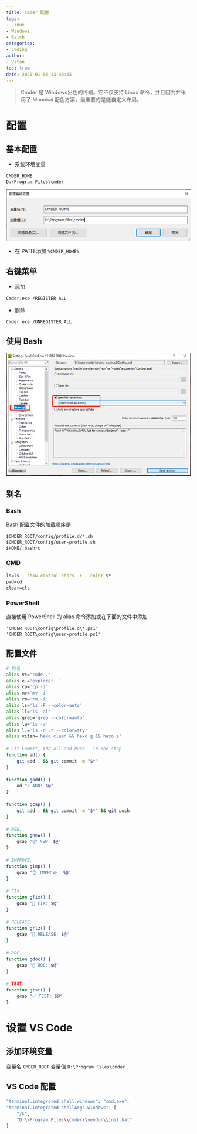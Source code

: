 ```yaml
---
title: Cmder 配置
tags:
- Linux
- Windows
- Batch
categories:
- Coding
author:
- Vitan
toc: true
date: 2020-01-08 13:40:15
---
```

> Cmder 是 Windows出色的终端。它不仅支持 Linux 命令，并且因为并采用了 Monokai 配色方案，最重要的是能自定义布局。

<!--more-->

# 配置
## 基本配置
- 系统环境变量

```
CMDER_HOME
D:\Program Files\cmder
```

![](/assets/Picture/images/20200405132003.png)

- 在 PATH 添加 `%CMDER_HOME%`

## 右键菜单
- 添加

```
Cmder.exe /REGISTER ALL
```

- 删除

```
Cmder.exe /UNREGISTER ALL
```

## 使用 Bash

![](/assets/Picture/images/cmder_bash.png)


## 别名
### Bash
Bash 配置文件的加载顺序是:
```
$CMDER_ROOT/config/profile.d/*.sh
$CMDER_ROOT/config/user-profile.sh
$HOME/.bashrc
```

### CMD 
```bat %CMDER_ROOT%\config\user-aliases.cmd 
ls=ls --show-control-chars -F --color $*
pwd=cd
clear=cls
```

### PowerShell
直接使用 PowerShell 的 alias 命令添加或在下面的文件中添加

```
'CMDER_ROOT\config\profile.d\*.ps1'
'CMDER_ROOT\config\user-profile.ps1'
```

## 配置文件
```bash D:\Program Files\cmder\vendor\git-for-windows\etc\bash.bashrc
# 别名
alias vs="code ."
alias e.='explorer .'
alias cp='cp -i'
alias mv='mv -i'
alias rm='rm -i'
alias ls='ls -F --color=auto'
alias ll='ls -al'
alias grep='grep --color=auto'
alias la='ls -a'
alias l.='ls -d .* --color=tty'
alias vitan='hexo clean && hexo g && hexo s'

# Git Commit, Add all and Push — in one step.
function ad() {
    git add . && git commit -m "$*"
}

function gadd() {
    ad "⚡ ADD: $@"
}

function gcap() {
    git add . && git commit -m "$*" && git push
}

# NEW.
function gnew() {
    gcap "📦 NEW: $@"
}

# IMPROVE.
function gimp() {
    gcap "👌 IMPROVE: $@"
}

# FIX.
function gfix() {
    gcap "🐛 FIX: $@"
}

# RELEASE.
function grlz() {
    gcap "🚀 RELEASE: $@"
}

# DOC.
function gdoc() {
    gcap "📖 DOC: $@"
}

# TEST.
function gtst() {
    gcap "✅ TEST: $@"
}
```

# 设置 VS Code
## 添加环境变量
变量名 `CMDER_ROOT` 变量值 `D:\Program Files\cmder`

## VS Code 配置

```sh setting.json
"terminal.integrated.shell.windows": "cmd.exe",
"terminal.integrated.shellArgs.windows": [
    "/k",
    "D:\\Program Files\\cmder\\vendor\\init.bat"
]
```